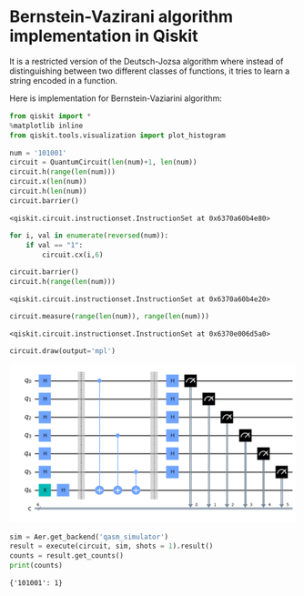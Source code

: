 # Bernstein-Vazirani algorithm implementation in Qiskit
It is a restricted version of the Deutsch-Jozsa algorithm where instead of distinguishing between two different classes of functions, it tries to learn a string encoded in a function.

Here is implementation for Bernstein-Vaziarini algorithm:
```python
from qiskit import *
%matplotlib inline
from qiskit.tools.visualization import plot_histogram
```


```python
num = '101001'
circuit = QuantumCircuit(len(num)+1, len(num))
circuit.h(range(len(num)))
circuit.x(len(num))
circuit.h(len(num))
circuit.barrier()
```




    <qiskit.circuit.instructionset.InstructionSet at 0x6370a60b4e80>




```python
for i, val in enumerate(reversed(num)):
    if val == "1":
        circuit.cx(i,6)
```


```python
circuit.barrier()
circuit.h(range(len(num)))
```




    <qiskit.circuit.instructionset.InstructionSet at 0x6370a60b4e20>




```python
circuit.measure(range(len(num)), range(len(num)))
```




    <qiskit.circuit.instructionset.InstructionSet at 0x6370e006d5a0>




```python
circuit.draw(output='mpl')
```




    
![png](/static/img/output_5_0.png)
    




```python
sim = Aer.get_backend('qasm_simulator')
result = execute(circuit, sim, shots = 1).result()
counts = result.get_counts()
print(counts)
```

    {'101001': 1}


